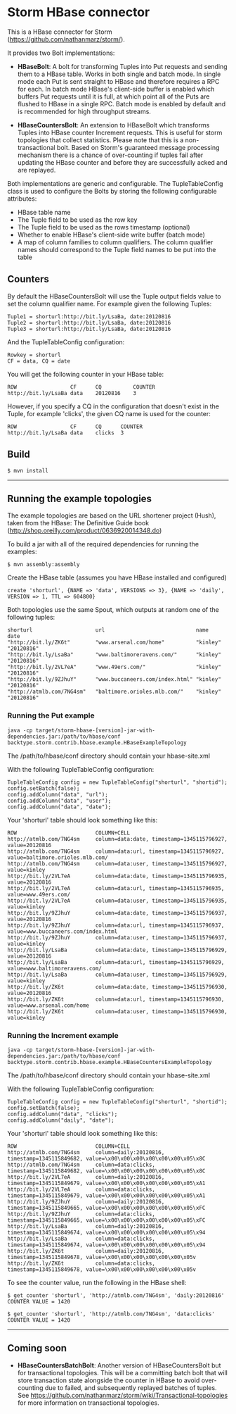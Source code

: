 Storm HBase connector
=============

This is a HBase connector for Storm (https://github.com/nathanmarz/storm/). 

It provides two Bolt implementations:

* <b>HBaseBolt</b>: A bolt for transforming Tuples into Put requests and sending them to a HBase table. Works in both single and batch mode. In single mode each Put is sent straight to HBase and therefore requires a RPC for each. In batch mode HBase's client-side buffer is enabled which buffers Put requests until it is full, at which point all of the Puts are flushed to HBase in a single RPC. Batch mode is enabled by default and is recommended for high throughput streams.

* <b>HBaseCountersBolt</b>: An extension to HBaseBolt which transforms Tuples into HBase counter Increment requests. This is useful for storm topologies that collect statistics. Please note that this is a non-transactional bolt. Based on Storm's guaranteed message processing mechanism there is a chance of over-counting if tuples fail after updating the HBase counter and before they are successfully acked and are replayed.

Both implementations are generic and configurable. The TupleTableConfig class is used to configure the Bolts by storing the following configurable attributes:

* HBase table name
* The Tuple field to be used as the row key
* The Tuple field to be used as the rows timestamp (optional)
* Whether to enable HBase's client-side write buffer (batch mode)
* A map of column families to column qualifiers. The column qualifier names should correspond to the Tuple field names to be put into the table

Counters
-------------

By default the HBaseCountersBolt will use the Tuple output fields value to set the column qualifier name. For example given the following Tuples:

	Tuple1 = shorturl:http://bit.ly/LsaBa, date:20120816
	Tuple2 = shorturl:http://bit.ly/LsaBa, date:20120816
	Tuple3 = shorturl:http://bit.ly/LsaBa, date:20120816

And the TupleTableConfig configuration:

	Rowkey = shorturl
	CF = data, CQ = date

You will get the following counter in your HBase table:

	ROW					CF		CQ			COUNTER
	http://bit.ly/LsaBa	data	20120816	3

However, if you specify a CQ in the configuration that doesn't exist in the Tuple, for example 'clicks', the given CQ name is used for the counter:

	ROW					CF		CQ		COUNTER
	http://bit.ly/LsaBa	data	clicks	3

Build
-------------

	$ mvn install

---------------------------------------

Running the example topologies
-------------

The example topologies are based on the URL shortener project (Hush), taken from the HBase: The Definitive Guide book (http://shop.oreilly.com/product/0636920014348.do)

To build a jar with all of the required dependencies for running the examples:
	
	$ mvn assembly:assembly


Create the HBase table (assumes you have HBase installed and configured)

	create 'shorturl', {NAME => 'data', VERSIONS => 3}, {NAME => 'daily', VERSION => 1, TTL => 604800}

Both topologies use the same Spout, which outputs at random one of the following tuples:
	
	shorturl					url								name		date
	"http://bit.ly/ZK6t"		"www.arsenal.com/home"			"kinley"	"20120816"
	"http://bit.ly/LsaBa"		"www.baltimoreravens.com/"		"kinley"	"20120816"
	"http://bit.ly/2VL7eA"		"www.49ers.com/"				"kinley"	"20120816"
	"http://bit.ly/9ZJhuY"		"www.buccaneers.com/index.html"	"kinley"	"20120816"
	"http://atmlb.com/7NG4sm"	"baltimore.orioles.mlb.com/"	"kinley"	"20120816"

### Running the Put example

	java -cp target/storm-hbase-[version]-jar-with-dependencies.jar:/path/to/hbase/conf backtype.storm.contrib.hbase.example.HBaseExampleTopology

The /path/to/hbase/conf directory should contain your hbase-site.xml

With the following TupleTableConfig configuration:

	TupleTableConfig config = new TupleTableConfig("shorturl", "shortid");
	config.setBatch(false);
	config.addColumn("data", "url");
	config.addColumn("data", "user");
	config.addColumn("data", "date");

Your 'shorturl' table should look something like this:

	ROW							COLUMN+CELL                                                                                                                                                                                          
 	http://atmlb.com/7NG4sm		column=data:date, timestamp=1345115796927, value=20120816                                                                                              
	http://atmlb.com/7NG4sm		column=data:url, timestamp=1345115796927, value=baltimore.orioles.mlb.com/                                                                             
	http://atmlb.com/7NG4sm		column=data:user, timestamp=1345115796927, value=kinley                                                                                                                                                        
	http://bit.ly/2VL7eA		column=data:date, timestamp=1345115796935, value=20120816                                                                                              
	http://bit.ly/2VL7eA		column=data:url, timestamp=1345115796935, value=www.49ers.com/                                                                                         
	http://bit.ly/2VL7eA		column=data:user, timestamp=1345115796935, value=kinley                                                                                                
	http://bit.ly/9ZJhuY		column=data:date, timestamp=1345115796937, value=20120816                                                                                              
	http://bit.ly/9ZJhuY		column=data:url, timestamp=1345115796937, value=www.buccaneers.com/index.html                                                                          
	http://bit.ly/9ZJhuY		column=data:user, timestamp=1345115796937, value=kinley                                                                                                
	http://bit.ly/LsaBa			column=data:date, timestamp=1345115796929, value=20120816                                                                                              
	http://bit.ly/LsaBa			column=data:url, timestamp=1345115796929, value=www.baltimoreravens.com/                                                                               
	http://bit.ly/LsaBa			column=data:user, timestamp=1345115796929, value=kinley                                                                                                
	http://bit.ly/ZK6t			column=data:date, timestamp=1345115796930, value=20120816                                                                                              
	http://bit.ly/ZK6t			column=data:url, timestamp=1345115796930, value=www.arsenal.com/home                                                                                   
	http://bit.ly/ZK6t			column=data:user, timestamp=1345115796930, value=kinley

### Running the Increment example

	java -cp target/storm-hbase-[version]-jar-with-dependencies.jar:/path/to/hbase/conf backtype.storm.contrib.hbase.example.HBaseCountersExampleTopology

The /path/to/hbase/conf directory should contain your hbase-site.xml

With the following TupleTableConfig configuration:

	TupleTableConfig config = new TupleTableConfig("shorturl", "shortid");
	config.setBatch(false);
	config.addColumn("data", "clicks");
	config.addColumn("daily", "date");

Your 'shorturl' table should look something like this:

	ROW							COLUMN+CELL
	http://atmlb.com/7NG4sm		column=daily:20120816, timestamp=1345115849682, value=\x00\x00\x00\x00\x00\x00\x05\x8C                                                                 
	http://atmlb.com/7NG4sm		column=data:clicks, timestamp=1345115849682, value=\x00\x00\x00\x00\x00\x00\x05\x8C   
	http://bit.ly/2VL7eA		column=daily:20120816, timestamp=1345115849679, value=\x00\x00\x00\x00\x00\x00\x05\xA1                                                                 
 	http://bit.ly/2VL7eA		column=data:clicks, timestamp=1345115849679, value=\x00\x00\x00\x00\x00\x00\x05\xA1  
	http://bit.ly/9ZJhuY		column=daily:20120816, timestamp=1345115849665, value=\x00\x00\x00\x00\x00\x00\x05\xFC                                                                 
	http://bit.ly/9ZJhuY		column=data:clicks, timestamp=1345115849665, value=\x00\x00\x00\x00\x00\x00\x05\xFC  
	http://bit.ly/LsaBa			column=daily:20120816, timestamp=1345115849674, value=\x00\x00\x00\x00\x00\x00\x05\x94                                                                 
	http://bit.ly/LsaBa			column=data:clicks, timestamp=1345115849674, value=\x00\x00\x00\x00\x00\x00\x05\x94
	http://bit.ly/ZK6t			column=daily:20120816, timestamp=1345115849678, value=\x00\x00\x00\x00\x00\x00\x05v                                                                    
	http://bit.ly/ZK6t			column=data:clicks, timestamp=1345115849678, value=\x00\x00\x00\x00\x00\x00\x05v

To see the counter value, run the following in the HBase shell:

	$ get_counter 'shorturl', 'http://atmlb.com/7NG4sm', 'daily:20120816'
	COUNTER VALUE = 1420

	$ get_counter 'shorturl', 'http://atmlb.com/7NG4sm', 'data:clicks'
	COUNTER VALUE = 1420
	
---------------------------------------

Coming soon
-------------

* <b>HBaseCountersBatchBolt</b>: Another version of HBaseCountersBolt but for transactional topologies. This will be a committing batch bolt that will store transaction state alongside the counter in HBase to avoid over-counting due to failed, and subsequently replayed batches of tuples. See https://github.com/nathanmarz/storm/wiki/Transactional-topologies for more information on transactional topologies.

